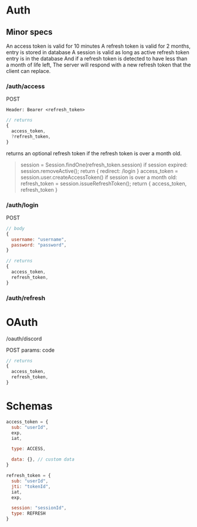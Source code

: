 # Auth

## Minor specs

An access token is valid for 10 minutes
A refresh token is valid for 2 months, entry is stored in database
A session is valid as long as active refresh token entry is in the database
And if a refresh token is detected to have less than a month of life left,
The server will respond with a new refresh token that the client can replace. 

### /auth/access

POST
```
Header: Bearer <refresh_token>
```
```js
// returns
{
  access_token,
  ?refresh_token,
}
```

returns an optional refresh token if the refresh token is over a month old.

> session = Session.findOne(refresh_token.session)
> if session expired: session.removeActive(); return { redirect: /login }
> access_token = session.user.createAccessToken()
> if session is over a month old: refresh_token = session.issueRefreshToken();
> return { access_token, refresh_token }

### /auth/login

POST
```js
// body
{
  username: "username",
  password: "password",
}

// returns
{
  access_token,
  refresh_token,
}
```

### /auth/refresh

<!-- POST
```js
// body
{
  refresh_token,
}

// returns
{
  refresh_token?,
  access_token,
}
```
> session = Session.findOne(req.refresh_token.session)
> session.issueRefreshToken() -> invalidates previous token (stored in Token), set active to new refresh token, return the new refresh token
> session.generateAccessToken() -> creates an access token with sub: user._id -->



# OAuth

/oauth/discord

POST
params: code

```js
// returns
{
  access_token,
  refresh_token,
}
```



# Schemas

```js
access_token = {
  sub: "userId",
  exp,
  iat,

  type: ACCESS,

  data: {}, // custom data
}

refresh_token = {
  sub: "userId",
  jti: "tokenId",
  iat,
  exp,

  session: "sessionId",
  type: REFRESH
}
```